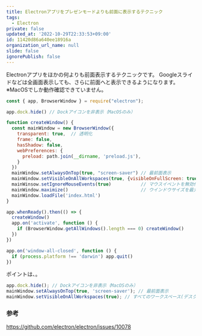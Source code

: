 ```yaml
---
title: Electronアプリをプレゼンモードよりも前面に表示するテクニック
tags:
  - Electron
private: false
updated_at: '2022-10-29T22:33:53+09:00'
id: 11420d86a640ee18916a
organization_url_name: null
slide: false
ignorePublish: false
---
```


Electronアプリをほかの何よりも前面表示するテクニックです。
Googleスライドなどは全画面表示しても、さらに前面へと表示できるようになります。
※MacOSでしか動作確認できていません。

```javascript:main.js
const { app, BrowserWindow } = require("electron");

app.dock.hide() // Dockアイコンを非表示（MacOSのみ）

function createWindow() {
  const mainWindow = new BrowserWindow({
    transparent: true,  // 透明化
    frame: false,
    hasShadow: false,
    webPreferences: {
      preload: path.join(__dirname, 'preload.js'),
    }
  })
  mainWindow.setAlwaysOnTop(true, "screen-saver") // 最前面表示
  mainWindow.setVisibleOnAllWorkspaces(true, {visibleOnFullScreen: true}) // すべてのワークスペース(デスクトップ)で表示（MacOSのみ）
  mainWinsow.setIgnoreMouseEvents(true)           // マウスイベントを無効化
  mainWindow.maximize()                           // ウインドウサイズを最大化
  mainWindow.loadFile('index.html')
}

app.whenReady().then(() => {
  createWindow()
  app.on('activate', function () {
    if (BrowserWindow.getAllWindows().length === 0) createWindow()
  })
})

app.on('window-all-closed', function () {
  if (process.platform !== 'darwin') app.quit()
})
```

ポイントは、。

```javascript
app.dock.hide(); // Dockアイコンを非表示（MacOSのみ）
mainWindow.setAlwaysOnTop(true, 'screen-saver'); // 最前面表示
mainWindow.setVisibleOnAllWorkspaces(true); // すべてのワークスペース(デスクトップ)で表示（MacOSのみ）
```

### 参考

https://github.com/electron/electron/issues/10078
